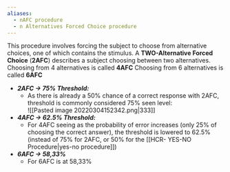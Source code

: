 ```yaml
---
aliases:
  - nAFC procedure
  - n Alternatives Forced Choice procedure
---
```

This procedure involves forcing the subject to choose from alternative choices, one of which contains the stimulus.
A **TWO-Alternative Forced Choice** (**2AFC**) describes a subject choosing between two alternatives.
Choosing from 4 alternatives is called **4AFC**
Choosing from 6 alternatives is called **6AFC**

- ***2AFC -> 75% Threshold:***
	- As there is already a 50% chance of a correct response with 2AFC, threshold is commonly considered 75% seen level:<br>![[Pasted image 20220304152342.png|333]]
- ***4AFC -> 62.5% Threshold:***
	- For 4AFC seeing as the probability of error increases (only 25% of choosing the correct answer), the threshold is lowered to 62.5% (instead of 75% for 2AFC, or 50% for the [[HCR- YES-NO Procedure|yes-no procedure]])
- ***6AFC -> 58,33%***
	- For 6AFC is at 58,33%
